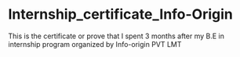 # Internship_certificate_Info-Origin
This is the certificate or prove that I spent 3 months after my B.E in internship program organized by Info-origin PVT LMT
